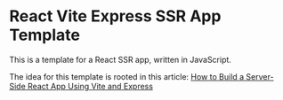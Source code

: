 # React Vite Express SSR App Template

This is a template for a React SSR app, written in JavaScript.

The idea for this template is rooted in this article: [How to Build a Server-Side React App Using Vite and Express](https://thenewstack.io/how-to-build-a-server-side-react-app-using-vite-and-express/?ref=dailydev)